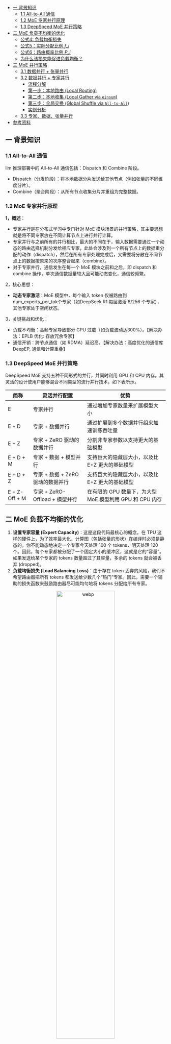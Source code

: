 - [一 背景知识](#一-背景知识)
	- [1.1 All-to-All 通信](#11-all-to-all-通信)
	- [1.2 MoE 专家并行原理](#12-moe-专家并行原理)
	- [1.3 DeepSpeed MoE 并行策略](#13-deepspeed-moe-并行策略)
- [二 MoE 负载不均衡的优化](#二-moe-负载不均衡的优化)
	- [公式4: 负载均衡损失](#公式4-负载均衡损失)
	- [公式5：实际分配比例 $f\_i$](#公式5实际分配比例-f_i)
	- [公式6：路由概率比例 $P\_i$](#公式6路由概率比例-p_i)
	- [为什么该损失能促进负载均衡？](#为什么该损失能促进负载均衡)
- [三 MoE 并行策略](#三-moe-并行策略)
	- [3.1 数据并行 + 张量并行](#31-数据并行--张量并行)
	- [3.2 数据并行 + 专家并行](#32-数据并行--专家并行)
		- [流程分解](#流程分解)
		- [第一步：本地路由 (Local Routing)](#第一步本地路由-local-routing)
		- [第二步：本地收集 (Local Gather via `einsum`)](#第二步本地收集-local-gather-via-einsum)
		- [第三步：全局交换 (Global Shuffle via `All-to-All`)](#第三步全局交换-global-shuffle-via-all-to-all)
		- [实例分析](#实例分析)
	- [3.3 专家、数据、张量并行](#33-专家数据张量并行)
- [参考资料](#参考资料)

## 一 背景知识

### 1.1 All-to-All 通信

llm 推理部署中的 All-to-All 通信包括：Dispatch 和 Combine 阶段。
- Dispatch（分发阶段）：将本地数据分片发送给其他节点（例如张量的不同维度分片）。
- Combine（聚合阶段）：从所有节点收集分片并重组为完整数据。

### 1.2 MoE 专家并行原理

**1，概述**：

- 专家并行是在分布式学习中专门针对 MoE 模块场景的并行策略，其主要思想就是将不同专家放在不同计算节点上进行并行计算。
- 专家并行与之前所有的并行相比，最大的不同在于，输入数据需要通过一个动态的路由选择机制分发给相应专家，此处会涉及到一个所有节点上的数据重分配的动作（dispatch），然后在所有专家处理完成后，又需要将分散在不同节点上的数据按原来的次序整合起来（combine）。
- 对于专家并行，通信发生在每一个 MoE 模块之前和之后，即 dispatch 和 combine 操作，单次通信数据量较大且可能动态变化，通信较频繁。

2，核心思想：

- **动态专家激活**：MoE 模型中，每个输入 token 仅被路由到 num_experts_per_tok个专家（如DeepSeek R1 每层激活 8/256 个专家），其他专家处于空闲状态。

3，关键挑战和优化：
- 负载不均衡：高频专家导致部分 GPU 过载（如负载波动达300%）。【解决办法：EPLB 优化: 存放冗余专家】
- 通信开销：跨节点通信（如 RDMA）延迟高。【解决办法：高度优化的通信库 DeepEP, 通信和计算重叠】

### 1.3 DeepSpeed MoE 并行策略

DeepSpeed MoE 支持五种不同形式的并行，并同时利用 GPU 和 CPU 内存。其灵活的设计使用户能够混合不同类型的流行并行技术，如下表所示。

| 简称          | 灵活并行配置                      | 优势                                                     |
| ------------- | --------------------------------- | -------------------------------------------------------- |
| E             | 专家并行                          | 通过增加专家数量来扩展模型大小                           |
| E + D         | 专家 + 数据并行                   | 通过扩展到多个数据并行组来加速训练吞吐量                 |
| E + Z         | 专家 + ZeRO 驱动的数据并行        | 分割非专家参数以支持更大的基础模型                       |
| E + D + M     | 专家 + 数据 + 模型并行            | 支持巨大的隐藏层大小，以及比 E+Z 更大的基础模型          |
| E + D + Z     | 专家 + 数据 + ZeRO 驱动的数据并行 | 支持巨大的隐藏层大小，以及比 E+Z 更大的基础模型          |
| E + Z-Off + M | 专家 + ZeRO-Offload + 模型并行    | 在有限的 GPU 数量下，为大型 MoE 模型利用 GPU 和 CPU 内存 |

## 二 MoE 负载不均衡的优化

1. **设置专家容量 (Expert Capacity)**：这是这段代码最核心的概念。在 TPU 这样的硬件上，为了效率最大化，计算图（包括张量的形状）在编译时必须是静态的。你不能动态地决定一个专家今天处理 100 个 tokens，明天处理 120 个。因此，每个专家都被分配了一个固定大小的缓冲区，这就是它的“容量”。如果发送给某个专家的 tokens 数量超过了其容量，多余的 tokens 就会被丢弃 (dropped)。
2. **负载均衡损失 (Load Balancing Loss)**：由于存在 token 丢弃的风险，我们不希望路由器把所有 tokens 都发送给少数几个“热门”专家。因此，需要一个辅助的损失函数来鼓励路由器尽可能均匀地将 tokens 分配给所有专家。

<div align="center">
<img src="../../images/switch_transformer/description.webp" width="60%" alt="webp">
</div>

![load_balancing_loss](../../images/switch_transformer/load_balancing_loss.webp)

负载均衡损失优化的完整公式如上图所示。

### 公式4: 负载均衡损失

$$\text{loss} = \alpha \cdot N \cdot \sum_{i=1}^{N} f_i \cdot P_i$$

+ $f_i$：实际分配到专家 $i$ 的 token 比例（公式5）  
    - 计算方式：统计 batch 内被路由到专家 i 的 token 数量，除以总 token 数 T 。
    - 例如：若 100 个 token 中有 30 个分配给专家 1，则 $f_1 = 0.3$。
+ $P_i$：路由器对专家 $i$ 分配的概率均值（公式6）  
    - 计算方式：对 batch 内所有 token 的路由概率 $p_i(x)$ 取平均。
    - 例如：若所有 token 对专家 1 的平均概率为 0.2，则 $P_1 = 0.2$ 。
+ $\alpha$：超参数，控制损失权重, 文中设为 $10^{-2}$。
+ $N$：专家总数，用于抵消专家数量对损失值的影响。

**关键设计思想**

+ **目标**：最小化该损失会迫使 $f_i$ 和 $P_i$ 趋近于 $\frac{1}{N}$（即均匀分配）。
    - 当完全均衡时：$f_i = P_i = \frac{1}{N}$，此时损失值为 $\alpha \cdot N \cdot \sum \frac{1}{N^2} = \alpha$与 $N$ 无关。
+ **可微分性**：仅 $P_i$ 依赖可微的路由概率，而 $f_i$ 不可微（因 `argmax` 是离散操作），但整体损失仍可梯度传播。

### 公式5：实际分配比例 $f_i$

$$f_i = \frac{1}{T} \sum_{x \in B} 1 {\text{argmax } p(x) = i}$$

+ ($ 1{\cdot} $): 指示函数，当token $x$被分配给专家$i$时值为1，否则为0。
+ **物理意义**：直接统计各专家的真实负载比例。

### 公式6：路由概率比例 $P_i$

$$P_i = \frac{1}{T} \sum_{x \in B} p_i(x)$$

+ $p_i(x)$：token $x$ 分配给专家 $i$ 的软概率（由路由器输出）。
+ **物理意义**：量化路由器对专家 $i$ 的"偏好程度"。

### 为什么该损失能促进负载均衡？

+ **数学性质**：当 $f_i$ 和 $P_i$ 均等于 $\frac{1}{N}$ 时，损失达到最小值 $\alpha$。
+ **反向传播作用**：
    - 若某专家 $i$ 的 $f_i$ 过高（接收过多 token），损失函数会通过 $P_i$ 调整路由概率，减少对该专家的偏好。
    - 反之，若 $f_i$ 过低，则增加路由概率。

举个例子，假设 $N=2$ 个专家，batch 内 $T=4$ 个token：

| Token $x$ | 专家1概率 $p_1(x)$ | 专家2概率 $p_2(x)$ | 实际分配 |
| --- | --- | --- | --- |
| $x_1$ | 0.7 | 0.3 | 专家1 |
| $x_2$ | 0.6 | 0.4 | 专家1 |
| $x_3$ | 0.4 | 0.6 | 专家2 |
| $x_4$ | 0.3 | 0.7 | 专家2 |

+ **计算**：
  - $f_1 = \frac{2}{4} = 0.5$, $f_2 = 0.5$
  - $P_1 = \frac{0.7+0.6+0.4+0.3}{4} = 0.5$, $P_2 = 0.5$
  - 损失值：$\alpha \cdot 2 \cdot (0.5 \cdot 0.5 + 0.5 \cdot 0.5) = \alpha$（均衡状态）

## 三 MoE 并行策略

llm 并行推理时：数据并行 + 模型并行（张量并行），GPU 数目 = dp_size * tp_size。

![moe_parall](../../images/switch_transformer/moe_parall.webp)

### 3.1 数据并行 + 张量并行

每个 gpu 设备负责: $\text{num\_tokens} / \text{dp\_size}$ 个 tokens，以及 $\text{d\_model} / m$、$\text{d\_ff} / m$ 的权重和中间激活。
在前向传播和反向传播过程中，每个核心通过全归约操作传输大小为: $[\text{num\_tokens} / \text{dp\_size},\text{d\_model}]$ 的张量。

### 3.2 数据并行 + 专家并行
首先，定义文中的变量：

+ `n`: 计算核心的数量（例如 GPU 或 TPU 核心的数量）。
+ `B`: 一个批次中 Token 的总数 (Total Batch Size)。
+ `B/n`: **每个核心**处理的 Token 数量。
+ `E`: 模型中专家的总数。
+ `C`: 每个专家的容量 (Capacity)，即每个专家最多能处理的 Token 数量。
+ `d_model`: 模型的隐藏层维度（Token 的向量表示维度）。

#### 流程分解
#### 第一步：本地路由 (Local Routing)
Switch Transformer 的一个巧妙设计是：如果你有 n 个计算核心（如 GPU），那么你就有 n 个专家，每个核心恰好负责一个专家。

> "Switch Transformers will allocate all of their cores to the data partitioning dimension `n`... For each token per core a router locally computes assignments to the experts."
>
> "Switch Transformers 会将所有计算核心分配至数据分区维度 `n`... 每个核心上的令牌会由本地路由器计算专家分配方案。"
>

+ **初始状态**：系统处于**数据并行**模式。有 n 个计算核心（如 GPU），就有 n 个专家，每个核心负责一个专家，处理 `B/n` 个 tokens。
+ **本地计算**：在每个核心上，路由器独立地为它自己负责的 `B/n` 个 tokens 计算出它们应该去哪个专家。
+ **输出**：路由器的计算结果是一个巨大的、稀疏的二进制矩阵，我们称之为 `dispatch_tensor`。对于单个核心来说，它的形状是 `[B/n, E, C]`。当所有 `n` 个核心组合起来时，就是文中的 `[n, B/n, E, C]`。这个矩阵标记了每个本地 token 应该去哪个专家（`E` 维度）的哪个容量位置（`C` 维度）。

#### 第二步：本地收集 (Local Gather via `einsum`)
> "This binary matrix is then used to do a gather via matrix multiplication with the input tensor... einsum(...)"
>
> "随后通过该二进制矩阵与输入张量...的矩阵乘法来完成数据收集操作。"
>

+ **操作**：这是一个非常聪明的步骤。通过 `einsum`（本质上是矩阵乘法），`dispatch_tensor` 被用来从原始的 token 列表 `[n, B/n, d_model]` 中“抓取”和“排序” tokens。
+ `einsum` 详解:
    - `einsum([n, B/n, d_model], [n, B/n, E, C], dimension=[B/n])`
    - **输入1**: `[n, B/n, d_model]` - 每个核心上的原始 token 数据。
    - **输入2**: `[n, B/n, E, C]` - 本地路由决策（调度矩阵）。
    - **操作**: 它在 `B/n` 这个维度上进行收缩（矩阵乘法）。可以理解为，对于每个核心，它都在说：“按照我的调度矩阵，把这 `B/n` 个 tokens 重新排列，放进 `E` 个专家的 `C` 个容量槽里。”
+ **结果**：`einsum` 的输出张量形状为 `[n, E, C, d_model]`。
    - **含义**：此时，在**每个核心**上，tokens 已经根据它们**将要去的专家**被分好组了。例如，在核心0上，有一个形状为 `[E, C, d_model]` 的张量，其中第一个切片 `[0, C, d_model]` 是所有**起源于核心0**并且**要去专家0**的 tokens，第二个切片是**起源于核心0**要去**专家1**的 tokens，依此类推。
    - **关键问题**：虽然 tokens 已经按专家分组，但它们仍然在**错误的物理核心**上。例如，要去专家5的 tokens 现在可能还分散在核心0、核心1、核心2...上。

#### 第三步：全局交换 (Global Shuffle via `All-to-All`)
> "Because each core has its own expert, we do an all-to-all communication... to now shard the E-dimension instead of the n-dimension."
>
> "由于每个计算核心拥有独立的专家模块，我们需执行...的全交换通信，将分片维度从 `n` 维度转为 `E` 维度。"
>

+ **模式切换**：这是从**数据并行**切换到**专家并行**的魔法发生的地方。我们现在假定，物理核心 $i$ 负责运行专家 $i$。
+ `All-to-All`**操作**：
    - **发送**：核心 `i` 会把它在上一步中收集好的、要去往专家 `j` 的那一包 tokens (`[j, C, d_model]`) 发送给核心 `j`。它会对所有 `j` 都做这个操作。
    - **接收**：同时，核心 `i` 会从所有其他核心 `j` 那里，接收它们发送过来的、要去往专家 `i` 的那一包 tokens。
+ **最终状态**：经过 `All-to-All` 之后，在核心 `i` 上，现在汇集了**来自所有核心**的、但**目标都是专家 **`i` 的 tokens。此时，核心 `i` 就可以用它负责的专家 `i` 的权重对这些 tokens 进行计算了。数据的分片方式从按 `n`（数据并行）变成了按 `E`（专家并行）。

---

#### 实例分析

假设我们有以下配置：

+ `n=2` (2个GPU: GPU0, GPU1)
+ `E=2` (2个专家: E0, E1)，我们规定 **GPU0 负责 E0**，**GPU1 负责 E1**。
+ `B=8` (总共8个tokens: t0-t7)
+ `B/n=4` (每个GPU处理4个tokens)
+ `C=3` (每个专家容量为3)
+ `d_model=...` (维度不影响逻辑)

**1. 初始状态 (数据并行)**

+ **GPU0** 持有数据：`[t0, t1, t2, t3]`
+ **GPU1** 持有数据：`[t4, t5, t6, t7]`

**2. 本地路由 & 本地收集 (**`einsum`**)**

+ **GPU0** 上的路由器决定：
    - t0 -> E1
    - t1 -> E0
    - t2 -> E1
    - t3 -> E0  
经过 `einsum`，GPU0 上的张量 `[E, C, d_model]` 变为：
    - 发往 **E0** 的包：`[t1, t3, <pad>]` (容量3，填满2个)
    - 发往 **E1** 的包：`[t0, t2, <pad>]` (容量3，填满2个)
+ **GPU1** 上的路由器决定：
    - t4 -> E1
    - t5 -> E1 (但 E1 容量已满，假设 t5 被丢弃)
    - t6 -> E0
    - t7 -> E1  
经过 `einsum`，GPU1 上的张量 `[E, C, d_model]` 变为：
    - 发往 **E0** 的包：`[t6, <pad>, <pad>]`
    - 发往 **E1** 的包：`[t4, t7, <pad>]` (t5 被丢弃了)

**3. 全局交换 (**`All-to-All`**)**

+ **GPU0**：
    - **发送** 去往 E1 的包 `[t0, t2, <pad>]` 给 **GPU1**。
    - **保留** 去往 E0 的包 `[t1, t3, <pad>]`。
    - **接收** 来自 GPU1 的、去往 E0 的包 `[t6, <pad>, <pad>]`。
+ **GPU1**：
    - **发送** 去往 E0 的包 `[t6, <pad>, <pad>]` 给 **GPU0**。
    - **保留** 去往 E1 的包 `[t4, t7, <pad>]`。
    - **接收** 来自 GPU0 的、去往 E1 的包 `[t0, t2, <pad>]`。

**4. 最终状态 (专家并行)**

+ **GPU0** 上现在的数据是 **所有要去 E0 的 tokens**: `[t1, t3, t6]`。GPU0 现在可以调用 **专家E0** 进行计算。
+ **GPU1** 上现在的数据是 **所有要去 E1 的 tokens**: `[t0, t2, t4, t7]` (注意，这里的数量超过了容量C，说明我的例子中t7也应该被丢弃，一个更真实的场景是容量会被严格遵守)。一个更正的例子是GPU1的包是`[t4, t7, <pad>]`，接收GPU0的包`[t0, t2, <pad>]`后，最终送入E1计算的是`[t4, t7, t0]`，t2被丢弃。

计算完成后，会再有一次 `All-to-All` 将结果发送回它们原始的 token 位置。

### 3.3 专家、数据、张量并行

一个 gpu 的显存是有限的，可能不足以存放下所有 experts 的权重，因此需要增加 m（张量并行） 。但由于核心（GPU）数量 N 和 N=n×m 是固定的，我们必须减少 n ，这迫使采用更小的批处理规模（以保持每个核心处理的令牌数恒定）。
当结合模型并行与专家并行时，我们将面临两种通信开销：一是将令牌路由至对应专家的全对全通信，二是模型并行内部的全局规约通信。当同时采用这三种方法时，平衡 FLOPS、通信开销与单核内存变得极为复杂，最佳映射方案需通过实验确定。

## 参考资料
+ [Switch Transformers: Scaling to Trillion Parameter Models with Simple and Efficient Sparsity](about:blank)
+ [https://lmsys.org/blog/2025-05-05-large-scale-ep/](https://lmsys.org/blog/2025-05-05-large-scale-ep/)